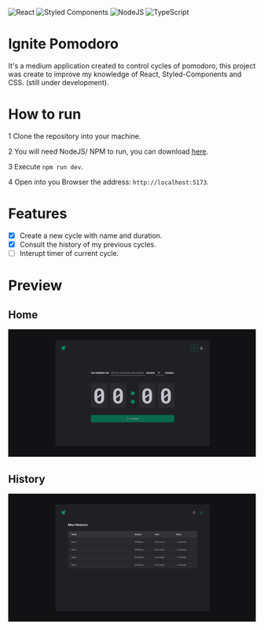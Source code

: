 ![React](https://img.shields.io/badge/react-%2320232a.svg?style=for-the-badge&logo=react&logoColor=%2361DAFB) ![Styled Components](https://img.shields.io/badge/styled--components-DB7093?style=for-the-badge&logo=styled-components&logoColor=white) ![NodeJS](https://img.shields.io/badge/node.js-6DA55F?style=for-the-badge&logo=node.js&logoColor=white) ![TypeScript](https://img.shields.io/badge/typescript-%23007ACC.svg?style=for-the-badge&logo=typescript&logoColor=white)

# Ignite Pomodoro

It's a medium application created to control cycles of pomodoro, this project was create to improve my knowledge of React, Styled-Components and CSS. (still under development).

# How to run

1 Clone the repository into your machine.

2 You will need NodeJS/ NPM to run, you can download [here](https://nodejs.org/en).

3 Execute `npm run dev`.

4 Open into you Browser the address: `http://localhost:5173`.

# Features

- [x] Create a new cycle with name and duration.
- [x] Consult the history of my previous cycles.
- [ ] Interupt timer of current cycle.

# Preview

## Home

![home](src/assets/home.png)

## History

![history](src/assets/history.png)
